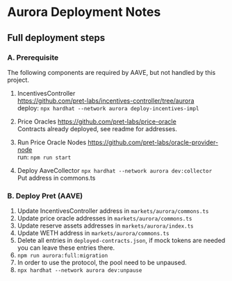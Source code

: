 # Aurora Deployment Notes

## Full deployment steps

### A. Prerequisite 
The following components are required by AAVE, but not handled by this project.      

1. IncentivesController       
  https://github.com/pret-labs/incentives-controller/tree/aurora      
  deploy: `npx hardhat --network aurora deploy-incentives-impl`

2. Price Oracles
  https://github.com/pret-labs/price-oracle      
  Contracts already deployed, see readme for addresses.

3. Run Price Oracle Nodes
  https://github.com/pret-labs/oracle-provider-node       
  run: `npm run start`

4. Deploy AaveCollector
   `npx hardhat --network aurora dev:collector`      
   Put address in commons.ts

### B. Deploy Pret (AAVE)
1. Update IncentivesController address in `markets/aurora/commons.ts`
2. Update price oracle addresses in `markets/aurora/commons.ts`
3. Update reserve assets addresses in `markets/aurora/index.ts`
4. Update WETH address in `markets/aurora/commons.ts`
5. Delete all entries in `deployed-contracts.json`, if mock tokens are needed you can leave these entries there.
6. `npm run aurora:full:migration`
7. In order to use the protocol, the pool need to be unpaused.
8. `npx hardhat --network aurora dev:unpause`
